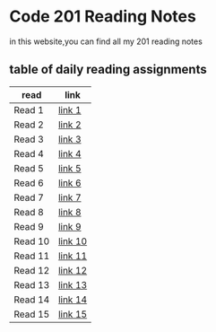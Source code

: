 # Code 201 Reading Notes
in this website,you can find all my 201 reading notes

## table of daily reading assignments

**read** | **link**
---------|----------
Read 1     |[link 1](https://yazan-alshekha.github.io/reading-notes/class01)
Read 2     |[link 2](https://yazan-alshekha.github.io/reading-notes/class02)
Read 3     |[link 3](https://yazan-alshekha.github.io/reading-notes/class03)
Read 4     |[link 4](https://yazan-alshekha.github.io/reading-notes/class04)
Read 5     |[link 5](https://yazan-alshekha.github.io/reading-notes/class05)
Read 6     |[link 6](https://yazan-alshekha.github.io/reading-notes/class06)
Read 7     |[link 7](https://yazan-alshekha.github.io/reading-notes/class07)
Read 8     |[link 8](https://yazan-alshekha.github.io/reading-notes/class08)
Read 9     |[link 9](https://yazan-alshekha.github.io/reading-notes/class09)
Read 10    |[link 10](https://yazan-alshekha.github.io/reading-notes/class010)
Read 11    |[link 11]()
Read 12    |[link 12]()
Read 13    |[link 13]()
Read 14    |[link 14]()
Read 15    |[link 15]()
